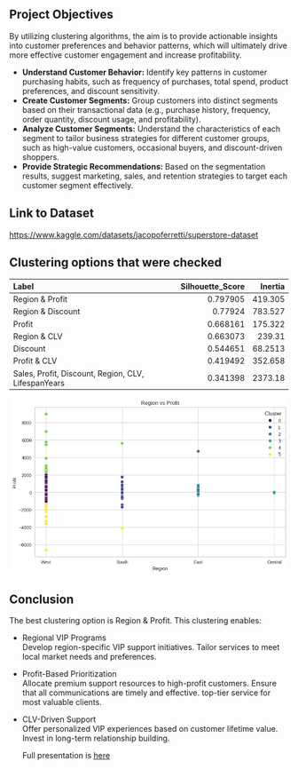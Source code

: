 ## Project Objectives
By utilizing clustering algorithms, the aim is to provide actionable insights into customer preferences and behavior patterns, which will ultimately drive more effective customer engagement and increase profitability.

- **Understand Customer Behavior:** 
  Identify key patterns in customer purchasing habits, such as frequency of purchases, total spend, product preferences, and discount sensitivity. 
- **Create Customer Segments:** 
  Group customers into distinct segments based on their transactional data (e.g., purchase history, frequency, order quantity, discount usage, and profitability).
- **Analyze Customer Segments:** 
  Understand the characteristics of each segment to tailor business strategies for different customer groups, such as high-value customers, occasional buyers, and discount-driven shoppers.
- **Provide Strategic Recommendations:** 
  Based on the segmentation results, suggest marketing, sales, and retention strategies to target each customer segment effectively.

## Link to Dataset
https://www.kaggle.com/datasets/jacopoferretti/superstore-dataset 

## Clustering options that were checked

| Label                                               |   Silhouette_Score |   Inertia |
|:----------------------------------------------------|-------------------:|----------:|
| Region & Profit                                     |           0.797905 |  419.305  |
| Region & Discount                                   |           0.77924  |  783.527  |
| Profit                                              |           0.668161 |  175.322  |
| Region & CLV                                        |           0.663073 |  239.31   |
| Discount                                            |           0.544651 |   68.2513 |
| Profit & CLV                                        |           0.419492 |  352.658  |
| Sales, Profit, Discount, Region, CLV, LifespanYears |           0.341398 | 2373.18   |


![Region vs Profit_Clustering](Region_vs_Profit_Clustering.png)

## Conclusion 
The best clustering option is Region & Profit. This clustering enables:
- Regional VIP Programs  
  Develop region-specific VIP support initiatives. Tailor services to
  meet local market needs and preferences.

- Profit-Based Prioritization  
  Allocate premium support resources to high-profit customers. Ensure  
  that all communications are timely and effective.
  top-tier service for most valuable clients.

- CLV-Driven Support  
  Offer personalized VIP experiences based on customer lifetime value.
  Invest in long-term relationship building.

  Full presentation is [here](Optimizing-Business-Strategies-Through-Clustering-Analysis.pdf)
